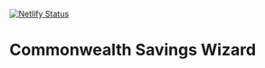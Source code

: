 [![Netlify Status](https://api.netlify.com/api/v1/badges/d7d4737e-069f-44b8-8dff-bb2545e79590/deploy-status)](https://app.netlify.com/sites/commonwealth-demo/deploys)

# Commonwealth Savings Wizard
